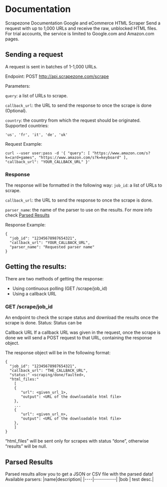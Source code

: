 # Documentation
Scrapezone Documentation
Google and eCommerce HTML Scraper
Send a request with up to 1,000 URLs and receive the raw, unblocked HTML files.
For trial accounts, the service is limited to Google.com and Amazon.com pages.

## Sending a request
A request is sent in batches of 1-1,000 URLs.

Endpoint: POST http://api.scrapezone.com/scrape

Parameters:

`query`: a list of URLs to scrape.

`callback_url`: the URL to send the response to once the scrape is done (Optional).

`country`: the country from which the request should be originated. Supported countries:

`'us', 'fr', 'it', 'de', 'uk'`

Request Example:

```curl --user user:pass -d '{ "query": [ "https://www.amazon.com/s?k=card+games", "https://www.amazon.com/s?k=keyboard" ], "callback_url": "YOUR_CALLBACK_URL" }'```

### Response
The response will be formatted in the following way:
`job_id`:  a list of URLs to scrape.

`callback_url`: the URL to send the response to once the scrape is done.

`parser_name`: the name of the parser to use on the results. For more info check [Parsed Results](https://github.com/Scrapezone/examples/blob/master/README.md#parsed-results)

Response Example:

```
{
  "job_id": "12345678987654321",
  "callback_url": "YOUR_CALLBACK_URL",
  "parser_name": "Requested parser name"
}
```
## Getting the results:
There are two methods of getting the response:
* Using continuous polling (GET /scrape/job_id)
* Using a callback URL

### GET /scrape/job_id
An endpoint to check the scrape status and download the results once the scrape is done.
Status:
Status can be 

Callback URL 
If a callback URL was given in the request, once the scrape is done we will send a POST request to that URL, containing the response object. 

The response object will be in the following format:

```
{
  "job_id": "12345678987654321",
  "callback_url": "THE_CALLBACK_URL",
  "status:" <scraping/done/faulted>,
  "html_files:"
    [
    {
       "url": <given_url_1>,
       "output": <URL of the downloadable html file>
    },
    ...
    {
       "url": <given_url_n>,
       "output": <URL of the downloadable html file>
    },
    ]
}
```

“html_files” will be sent only for scrapes with status “done”, otherwise “results” will be null.

## Parsed Results
Parsed results allow you to get a JSON or CSV file with the parsed data!
Available parsers:
|name|description|
|----|-----------|
|bob | test desc.|
